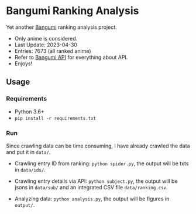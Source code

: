 # Bangumi Ranking Analysis

Yet another [Bangumi](https://bgm.tv/) ranking analysis project.

- Only anime is considered.
- Last Update: 2023-04-30
- Entries: 7673 (all ranked anime)
- Refer to [Bangumi API](https://bangumi.github.io/api/) for everything about API.
- Enjoys!

## Usage

### Requirements

- Python 3.6+
- `pip install -r requirements.txt`

### Run

Since crawling data can be time consuming, I have already crawled the data and put it in `data/`.

* Crawling entry ID from ranking: `python spider.py`, the output will be txts in `data/ids/`.

* Crawling entry details via API: `python subject.py`, the output will be jsons in `data/sub/` and an integrated CSV file `data/ranking.csv`.

* Analyzing data: `python analysis.py`, the output will be figures in `output/`.

